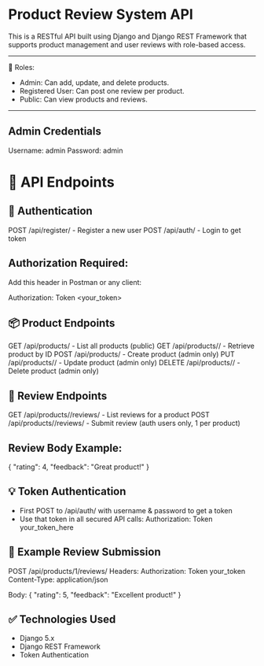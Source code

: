 Product Review System API
=========================

This is a RESTful API built using Django and Django REST Framework that supports product management and user reviews with role-based access.

----------------------------------------------------
👤 Roles:
- Admin: Can add, update, and delete products.
- Registered User: Can post one review per product.
- Public: Can view products and reviews.
----------------------------------------------------

Admin Credentials
-----------------
Username: admin
Password: admin

📮 API Endpoints
================

🔐 Authentication
------------------
POST   /api/register/         - Register a new user
POST   /api/auth/             - Login to get token

Authorization Required:
------------------------
Add this header in Postman or any client:

Authorization: Token <your_token>

📦 Product Endpoints
---------------------
GET    /api/products/             - List all products (public)
GET    /api/products/<id>/        - Retrieve product by ID
POST   /api/products/             - Create product (admin only)
PUT    /api/products/<id>/        - Update product (admin only)
DELETE /api/products/<id>/        - Delete product (admin only)

📝 Review Endpoints
--------------------
GET    /api/products/<id>/reviews/     - List reviews for a product
POST   /api/products/<id>/reviews/     - Submit review (auth users only, 1 per product)

Review Body Example:
---------------------
{
  "rating": 4,
  "feedback": "Great product!"
}

💡 Token Authentication
------------------------
- First POST to /api/auth/ with username & password to get a token
- Use that token in all secured API calls:
  Authorization: Token your_token_here

🧪 Example Review Submission
-----------------------------
POST /api/products/1/reviews/
Headers:
  Authorization: Token your_token
  Content-Type: application/json

Body:
{
  "rating": 5,
  "feedback": "Excellent product!"
}

✅ Technologies Used
---------------------
- Django 5.x
- Django REST Framework
- Token Authentication

